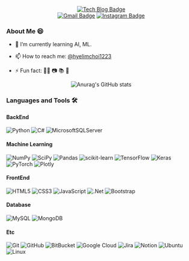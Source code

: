 <!--
**hyelimchoi1223/hyelimchoi1223** is a ✨ _special_ ✨ repository because its `README.md` (this file) appears on your GitHub profile.

Here are some ideas to get you started:

- 🔭 I’m currently working on ... 
- 🌱 I’m currently learning ...
- 👯 I’m looking to collaborate on ...
- 🤔 I’m looking for help with ... 
- 💬 Ask me about ...
- 📫 How to reach me: ...
- 😄 Pronouns: ...
- ⚡ Fun fact: ...
-->

<div align=center>
  
  [![Tech Blog Badge](http://img.shields.io/badge/-Tech%20blog-black?style=flat-square&logo=github&link=https://hyelimchoi1223.github.io/)](https://hyelimchoi1223.github.io/)  
  [![Gmail Badge](https://img.shields.io/badge/Gmail-d14836?style=flat-square&logo=Gmail&logoColor=white&link=mailto:hlchoi1223@gmail.com)](mailto:hlchoi1223@gmail.com)
  [![Instagram Badge](https://img.shields.io/badge/Instagram-F08080?style=flat-square&logo=Instagram&logoColor=white&link=http://instagram.com/hye_lim_1223)](https://www.instagram.com/hye_lim_1223/)
  
</div>
 
### About Me 😄 
<!-- 🔭 I’m currently working on ...--> 
- 🌱 I’m currently learning AI, ML.
<!-- 👯 I’m looking to collaborate on ...-->
<!--- 🤔 I’m looking for help with ...-->
<!--- 💬 Ask me about ...-->
- 📫 How to reach me: [@hyelimchoi1223](mailto:hlchoi1223@gmail.com)
<!--- 😄 Pronouns: ...-->
- ⚡ Fun fact: 🚴‍♀️ 📷 📚 🎹


<div align=center>
  
![Anurag's GitHub stats](https://github-readme-stats.vercel.app/api?username=hyelimchoi1223&show_icons=true&theme=cobalt)
  
</div>


### Languages and Tools 🛠
#### BackEnd
![Python](https://img.shields.io/badge/-Python-black?style=flat-square&logo=Python)
![C#](https://img.shields.io/badge/-C%23-black?style=flat-square&logo=c-sharp)
![MicrosoftSQLServer](https://img.shields.io/badge/Microsoft%20SQL%20Sever-CC2927?style=flat-square&logo=microsoft%20sql%20server&logoColor=white)

#### Machine Learning
![NumPy](https://img.shields.io/badge/numpy-%23013243.svg?style=flat-square&logo=numpy&logoColor=white)
![SciPy](https://img.shields.io/badge/SciPy-%230C55A5.svg?style=flat-square&logo=scipy&logoColor=%white)
![Pandas](https://img.shields.io/badge/pandas-%23150458.svg?style=flat-square&logo=pandas&logoColor=white)
![scikit-learn](https://img.shields.io/badge/scikit--learn-%23F7931E.svg?style=flat-square&logo=scikit-learn&logoColor=white)
![TensorFlow](https://img.shields.io/badge/TensorFlow-%23FF6F00.svg?style=flat-square&logo=TensorFlow&logoColor=white)
![Keras](https://img.shields.io/badge/Keras-%23D00000.svg?style=flat-square&logo=Keras&logoColor=white)
![PyTorch](https://img.shields.io/badge/PyTorch-%23EE4C2C.svg?style=flat-square&logo=PyTorch&logoColor=white)
![Plotly](https://img.shields.io/badge/Plotly-%233F4F75.svg?style=flat-square&logo=plotly&logoColor=white)



#### FrontEnd
![HTML5](https://img.shields.io/badge/-HTML5-E34F26?style=flat-square&logo=html5&logoColor=white)
![CSS3](https://img.shields.io/badge/-CSS3-1572B6?style=flat-square&logo=css3)
![JavaScript](https://img.shields.io/badge/-JavaScript-black?style=flat-square&logo=javascript)
![.Net](https://img.shields.io/badge/.NET-5C2D91?style=flat-square&logo=.net&logoColor=white)
![Bootstrap](https://img.shields.io/badge/-Bootstrap-563D7C?style=flat-square&logo=bootstrap)

#### Database
![MySQL](https://img.shields.io/badge/-MySQL-black?style=flat-square&logo=mysql)
![MongoDB](https://img.shields.io/badge/MongoDB-%234ea94b.svg?style=flat-square&logo=mongodb&logoColor=white)

#### Etc
![Git](https://img.shields.io/badge/-Git-black?style=flat-square&logo=git)
![GitHub](https://img.shields.io/badge/-GitHub-181717?style=flat-square&logo=github)
![BitBucket](https://img.shields.io/badge/-BitBucket-darkblue?style=flat-square&logo=bitbucket)
![Google Cloud](https://img.shields.io/badge/Google%20Cloud-black?style=flat-square&logo=google-cloud)
![Jira](https://img.shields.io/badge/jira-%230A0FFF.svg?style=flat-square&logo=jira&logoColor=white)
![Notion](https://img.shields.io/badge/Notion-%23000000.svg?style=flat-square&logo=notion&logoColor=white)
![Ubuntu](https://img.shields.io/badge/Ubuntu-E95420?style=flat-square&logo=ubuntu&logoColor=white)
![Linux](https://img.shields.io/badge/Linux-FCC624?style=flat-square&logo=linux&logoColor=black)

